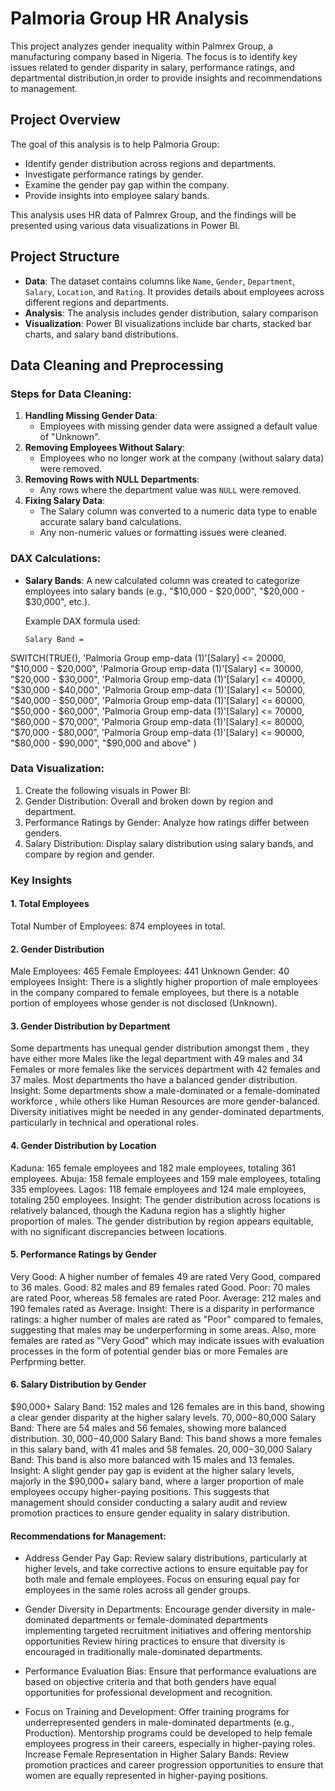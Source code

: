 # Palmoria Group HR Analysis

This project analyzes gender inequality  within Palmrex Group, a manufacturing company based in Nigeria.
The focus is to identify key issues related to gender disparity in salary, performance ratings, and departmental distribution,in order to provide insights and recommendations to management.

## Project Overview

The goal of this analysis is to help Palmoria Group:
- Identify gender distribution across regions and departments.
- Investigate performance ratings by gender.
- Examine the gender pay gap within the company.
- Provide insights into employee salary bands.

This analysis uses HR data of Palmrex Group, and the findings will be presented using various data visualizations in Power BI.

## Project Structure

- **Data**: The dataset contains columns like `Name`, `Gender`, `Department`, `Salary`, `Location`, and `Rating`. It provides details about employees across different regions and departments.
- **Analysis**: The analysis includes gender distribution, salary comparison
- **Visualization**: Power BI visualizations include bar charts, stacked bar charts, and salary band distributions.

## Data Cleaning and Preprocessing

### Steps for Data Cleaning:
1. **Handling Missing Gender Data**:
   - Employees with missing gender data were assigned a default value of "Unknown".
2. **Removing Employees Without Salary**:
   - Employees who no longer work at the company (without salary data) were removed.
3. **Removing Rows with NULL Departments**:
   - Any rows where the department value was `NULL` were removed.
4. **Fixing Salary Data**:
   - The Salary column was converted to a numeric data type to enable accurate salary band calculations.
   - Any non-numeric values or formatting issues were cleaned.

### DAX Calculations:
- **Salary Bands**: 
   A new calculated column was created to categorize employees into salary bands (e.g., "$10,000 - $20,000", "$20,000 - $30,000", etc.).
   
   Example DAX formula used:
   ```DAX
  Salary Band = 
SWITCH(TRUE(),
    'Palmoria Group emp-data (1)'[Salary] <= 20000, "$10,000 - $20,000", 
    'Palmoria Group emp-data (1)'[Salary] <= 30000, "$20,000 - $30,000", 
    'Palmoria Group emp-data (1)'[Salary] <= 40000, "$30,000 - $40,000", 
    'Palmoria Group emp-data (1)'[Salary] <= 50000, "$40,000 - $50,000",
    'Palmoria Group emp-data (1)'[Salary] <= 60000, "$50,000 - $60,000", 
    'Palmoria Group emp-data (1)'[Salary] <= 70000, "$60,000 - $70,000", 
    'Palmoria Group emp-data (1)'[Salary] <= 80000, "$70,000 - $80,000", 
    'Palmoria Group emp-data (1)'[Salary] <= 90000, "$80,000 - $90,000", 
    "$90,000 and above"
)

### Data Visualization:
1. Create the following visuals in Power BI:
2. Gender Distribution: Overall and broken down by region and department.
3. Performance Ratings by Gender: Analyze how ratings differ between genders.
4. Salary Distribution: Display salary distribution using salary bands, and compare by region and gender.


### Key Insights
#### 1. Total Employees
Total Number of Employees: 874 employees in total.

#### 2. Gender Distribution
Male Employees: 465 
Female Employees: 441
Unknown Gender: 40 employees
Insight: There is a slightly higher proportion of male employees in the company compared to female employees,
 but there is a notable portion of employees whose gender is not disclosed (Unknown).
 
#### 3. Gender Distribution by Department
Some departments has unequal gender distribution amongst them , they have either more Males like the legal department with 49 males and 34 Females
or more females like the services department with 42 females and 37 males. Most departments tho have a balanced gender distribution.
Insight: Some departments show a male-dominated or a female-dominated workforce , while others like Human Resources are more gender-balanced.
 Diversity initiatives might be needed in any gender-dominated departments, particularly in technical and operational roles.
 
#### 4. Gender Distribution by Location
Kaduna: 165 female employees and 182 male employees, totaling 361 employees.
Abuja: 158 female employees and 159 male employees, totaling 335 employees.
Lagos: 118 female employees and 124 male employees, totaling 250 employees.
Insight: The gender distribution across locations is relatively balanced, though the Kaduna region has a slightly higher proportion of males.
The gender distribution by region appears equitable, with no significant discrepancies between locations.

#### 5. Performance Ratings by Gender
Very Good: A higher number of females 49 are rated Very Good, compared to 36 males.
Good: 82 males and 89 females rated Good.
Poor: 70 males are rated Poor, whereas 58 females are rated Poor.
Average: 212 males and 190 females rated as Average.
Insight: There is a disparity in performance ratings: a higher number of males are rated as "Poor" compared to females, suggesting that males may be underperforming in some areas. Also, more females are rated as "Very Good" which may indicate issues with evaluation processes in the form of potential gender bias or more Females are Perfprming better.

#### 6. Salary Distribution by Gender
$90,000+ Salary Band: 152 males and 126 females are in this band, showing a clear gender disparity at the higher salary levels.
$70,000-$80,000 Salary Band: There are 54 males and 56 females, showing more balanced distribution.
$30,000-$40,000 Salary Band: This band shows a more females in this salary band, with 41 males and 58 females.
$20,000-$30,000 Salary Band: This band is also more balanced with 15 males and 13 females.
Insight: A  slight gender pay gap is evident at the higher salary levels, majorly in the $90,000+ salary band, where a larger proportion of male employees occupy higher-paying positions. This suggests that management should consider conducting a salary audit and review promotion practices to ensure gender equality in salary distribution.

#### Recommendations for Management:
* Address Gender Pay Gap:
    Review salary distributions, particularly at higher levels, and take corrective actions to ensure equitable pay for both male and female employees.
    Focus on ensuring equal pay for employees in the same roles across all gender groups.

* Gender Diversity in Departments:
    Encourage gender diversity in male-dominated departments or female-dominated departments implementing targeted recruitment initiatives and offering mentorship opportunities
    Review hiring practices to ensure that diversity is encouraged in traditionally male-dominated departments.

* Performance Evaluation Bias:
    Ensure that performance evaluations are based on objective criteria and that both genders have equal opportunities for professional development and recognition.

* Focus on Training and Development:
    Offer training programs for underrepresented genders in male-dominated departments (e.g., Production).
    Mentorship programs could be developed to help female employees progress in their careers, especially in higher-paying roles.
    Increase Female Representation in Higher Salary Bands:
    Review promotion practices and career progression opportunities to ensure that women are equally represented in higher-paying positions.










   

